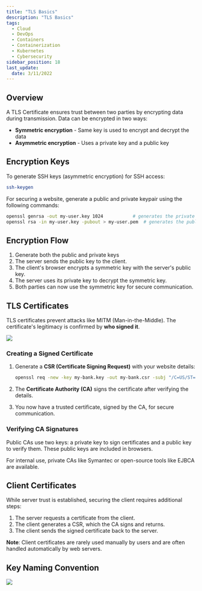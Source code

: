```yaml
---
title: "TLS Basics"
description: "TLS Basics"
tags: 
  - Cloud
  - DevOps
  - Containers
  - Containerization
  - Kubernetes
  - Cybersecurity
sidebar_position: 18
last_update:
  date: 3/11/2022
---
```



## Overview 

A TLS Certificate ensures trust between two parties by encrypting data during transmission. Data can be encrypted in two ways:

- **Symmetric encryption** - Same key is used to encrypt and decrypt the data
- **Asymmetric encryption** - Uses a private key and a public key 


## Encryption Keys 

To generate SSH keys (asymmetric encryption) for SSH access:

```bash
ssh-keygen
```

For securing a website, generate a public and private keypair using the following commands:

```bash
openssl genrsa -out my-user.key 1024           # generates the private key
openssl rsa -in my-user.key -pubout > my-user.pem  # generates the public key
```

## Encryption Flow

1. Generate both the public and private keys
2. The server sends the public key to the client.
3. The client's browser encrypts a symmetric key with the server's public key.
4. The server uses its private key to decrypt the symmetric key.
5. Both parties can now use the symmetric key for secure communication.

## TLS Certificates 

TLS certificates prevent attacks like MITM (Man-in-the-Middle). The certificate's legitimacy is confirmed by **who signed it**.

<div class='img-center'>

![](/img/docs/actualtlscertificatessentbyserver.png)

</div>

### Creating a Signed Certificate

1. Generate a **CSR (Certificate Signing Request)** with your website details:

    ```bash
    openssl req -new -key my-bank.key -out my-bank.csr -subj "/C=US/ST=CA/O=MyOrg,Inc./CN=my-bank.com"
    ```

2. The **Certificate Authority (CA)** signs the certificate after verifying the details.

3. You now have a trusted certificate, signed by the CA, for secure communication.

### Verifying CA Signatures

Public CAs use two keys: a private key to sign certificates and a public key to verify them. These public keys are included in browsers.

For internal use, private CAs like Symantec or open-source tools like EJBCA are available.


## Client Certificates

While server trust is established, securing the client requires additional steps:

1. The server requests a certificate from the client.
2. The client generates a CSR, which the CA signs and returns.
3. The client sends the signed certificate back to the server.

**Note**: Client certificates are rarely used manually by users and are often handled automatically by web servers.

## Key Naming Convention 

<div class='img-center'>

![](/img/docs/keynamingconvention.png)

</div>





